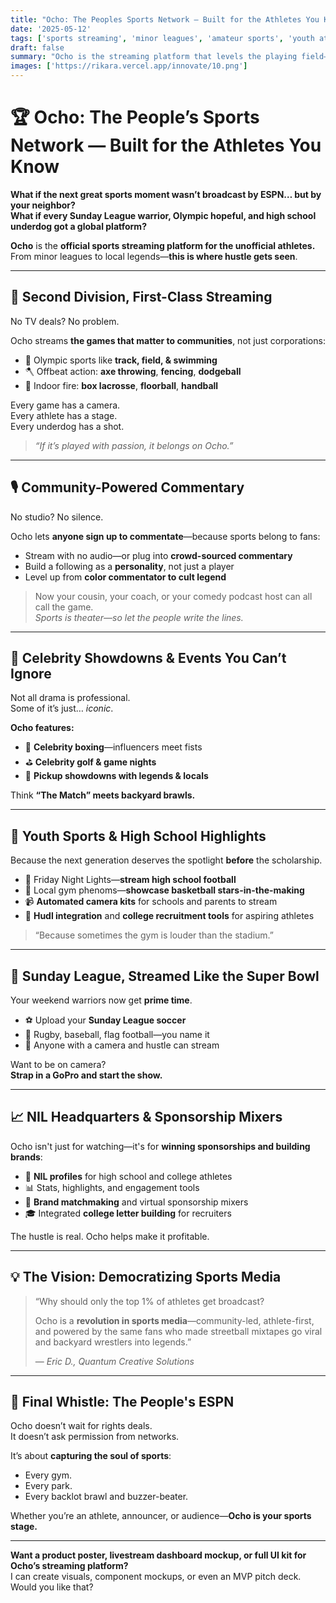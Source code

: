 ```yaml
---
title: "Ocho: The Peoples Sports Network — Built for the Athletes You Know"  
date: '2025-05-12'  
tags: ['sports streaming', 'minor leagues', 'amateur sports', 'youth athletics', 'celebrity matches', 'community broadcasting', 'NIL recruiting', 'decentralized media', 'next-gen ESPN']  
draft: false  
summary: "Ocho is the streaming platform that levels the playing field—bringing underground leagues, high school legends, and Sunday warriors to your screen. Powered by community broadcasters and fueled by passion, this is sports... reimagined."  
images: ['https://rikara.vercel.app/innovate/10.png']  
---
```


# 🏆 Ocho: The People’s Sports Network — Built for the Athletes You Know

**What if the next great sports moment wasn’t broadcast by ESPN… but by your neighbor?**  
**What if every Sunday League warrior, Olympic hopeful, and high school underdog got a global platform?**

**Ocho** is the **official sports streaming platform for the unofficial athletes.**  
From minor leagues to local legends—**this is where hustle gets seen**.

---

## 🎥 Second Division, First-Class Streaming

No TV deals? No problem.

Ocho streams **the games that matter to communities**, not just corporations:

- 🏃 Olympic sports like **track, field, & swimming**  
- 🪓 Offbeat action: **axe throwing**, **fencing**, **dodgeball**  
- 🥍 Indoor fire: **box lacrosse**, **floorball**, **handball**

Every game has a camera.  
Every athlete has a stage.  
Every underdog has a shot.

> *“If it’s played with passion, it belongs on Ocho.”*

---

## 🎙️ Community-Powered Commentary

No studio? No silence.

Ocho lets **anyone sign up to commentate**—because sports belong to fans:

- Stream with no audio—or plug into **crowd-sourced commentary**  
- Build a following as a **personality**, not just a player  
- Level up from **color commentator to cult legend**  

> Now your cousin, your coach, or your comedy podcast host can all call the game.  
> *Sports is theater—so let the people write the lines.*

---

## 🌟 Celebrity Showdowns & Events You Can’t Ignore

Not all drama is professional.  
Some of it’s just… *iconic*.

**Ocho features:**

- 🎤 **Celebrity boxing**—influencers meet fists  
- ⛳ **Celebrity golf & game nights**  
- 🏀 **Pickup showdowns with legends & locals**  

Think **“The Match” meets backyard brawls.**

---

## 🎒 Youth Sports & High School Highlights

Because the next generation deserves the spotlight **before** the scholarship.

- 🏈 Friday Night Lights—**stream high school football**  
- 🏀 Local gym phenoms—**showcase basketball stars-in-the-making**  
- 📹 **Automated camera kits** for schools and parents to stream  
- 🤖 **Hudl integration** and **college recruitment tools** for aspiring athletes  

> “Because sometimes the gym is louder than the stadium.”

---

## 🧢 Sunday League, Streamed Like the Super Bowl

Your weekend warriors now get **prime time**.

- ⚽ Upload your **Sunday League soccer**  
- 🏉 Rugby, baseball, flag football—you name it  
- 📱 Anyone with a camera and hustle can stream  

Want to be on camera?  
**Strap in a GoPro and start the show.**

---

## 📈 NIL Headquarters & Sponsorship Mixers

Ocho isn't just for watching—it's for **winning sponsorships and building brands**:

- 🧠 **NIL profiles** for high school and college athletes  
- 📊 Stats, highlights, and engagement tools  
- 💼 **Brand matchmaking** and virtual sponsorship mixers  
- 🎓 Integrated **college letter building** for recruiters

The hustle is real. Ocho helps make it profitable.

---

## 💡 The Vision: Democratizing Sports Media

> “Why should only the top 1% of athletes get broadcast?  
>  
> Ocho is a **revolution in sports media**—community-led, athlete-first, and powered by the same fans who made streetball mixtapes go viral and backyard wrestlers into legends.”  
>  
> — *Eric D., Quantum Creative Solutions*

---

## 🧬 Final Whistle: The People's ESPN

Ocho doesn’t wait for rights deals.  
It doesn’t ask permission from networks.

It’s about **capturing the soul of sports**:

- Every gym.  
- Every park.  
- Every backlot brawl and buzzer-beater.

Whether you’re an athlete, announcer, or audience—**Ocho is your sports stage.**

---

**Want a product poster, livestream dashboard mockup, or full UI kit for Ocho’s streaming platform?**  
I can create visuals, component mockups, or even an MVP pitch deck. Would you like that?
